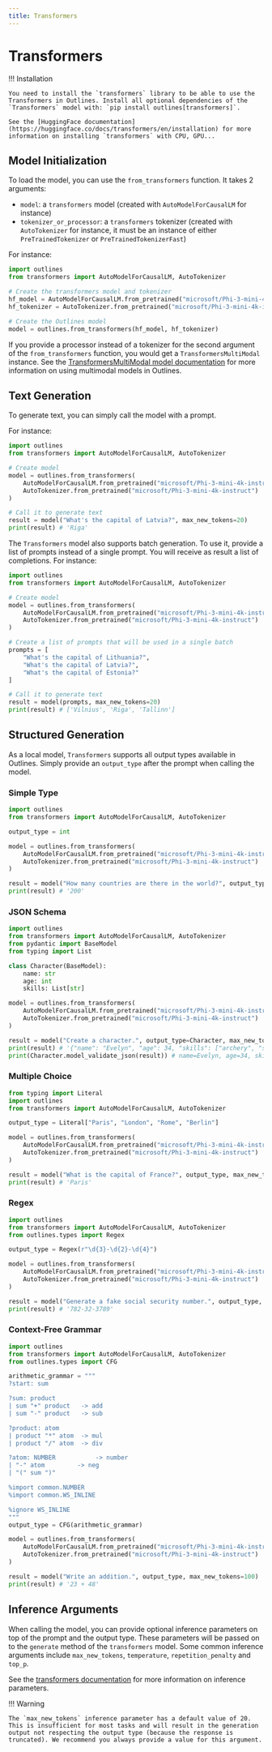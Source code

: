 ```yaml
---
title: Transformers
---
```


# Transformers

!!! Installation

    You need to install the `transformers` library to be able to use the Transformers in Outlines. Install all optional dependencies of the `Transformers` model with: `pip install outlines[transformers]`.

    See the [HuggingFace documentation](https://huggingface.co/docs/transformers/en/installation) for more information on installing `transformers` with CPU, GPU...

## Model Initialization

To load the model, you can use the `from_transformers` function. It takes 2 arguments:

- `model`: a `transformers` model (created with `AutoModelForCausalLM` for instance)
- `tokenizer_or_processor`: a `transformers` tokenizer (created with `AutoTokenizer` for instance, it must be an instance of either `PreTrainedTokenizer` or `PreTrainedTokenizerFast`)

For instance:

```python
import outlines
from transformers import AutoModelForCausalLM, AutoTokenizer

# Create the transformers model and tokenizer
hf_model = AutoModelForCausalLM.from_pretrained("microsoft/Phi-3-mini-4k-instruct")
hf_tokenizer = AutoTokenizer.from_pretrained("microsoft/Phi-3-mini-4k-instruct")

# Create the Outlines model
model = outlines.from_transformers(hf_model, hf_tokenizer)
```

If you provide a processor instead of a tokenizer for the second argument of the `from_transformers` function, you would get a `TransformersMultiModal` instance. See the [TransformersMultiModal model documentation](./transformers_multimodal.md) for more information on using multimodal models in Outlines.

## Text Generation

To generate text, you can simply call the model with a prompt.

For instance:

```python
import outlines
from transformers import AutoModelForCausalLM, AutoTokenizer

# Create model
model = outlines.from_transformers(
    AutoModelForCausalLM.from_pretrained("microsoft/Phi-3-mini-4k-instruct"),
    AutoTokenizer.from_pretrained("microsoft/Phi-3-mini-4k-instruct")
)

# Call it to generate text
result = model("What's the capital of Latvia?", max_new_tokens=20)
print(result) # 'Riga'
```

The `Transformers` model also supports batch generation. To use it, provide a list of prompts instead of a single prompt. You will receive as result a list of completions. For instance:

```python
import outlines
from transformers import AutoModelForCausalLM, AutoTokenizer

# Create model
model = outlines.from_transformers(
    AutoModelForCausalLM.from_pretrained("microsoft/Phi-3-mini-4k-instruct"),
    AutoTokenizer.from_pretrained("microsoft/Phi-3-mini-4k-instruct")
)

# Create a list of prompts that will be used in a single batch
prompts = [
    "What's the capital of Lithuania?",
    "What's the capital of Latvia?",
    "What's the capital of Estonia?"
]

# Call it to generate text
result = model(prompts, max_new_tokens=20)
print(result) # ['Vilnius', 'Riga', 'Tallinn']
```

## Structured Generation

As a local model, `Transformers` supports all output types available in Outlines. Simply provide an `output_type` after the prompt when calling the model.

### Simple Type

```python
import outlines
from transformers import AutoModelForCausalLM, AutoTokenizer

output_type = int

model = outlines.from_transformers(
    AutoModelForCausalLM.from_pretrained("microsoft/Phi-3-mini-4k-instruct"),
    AutoTokenizer.from_pretrained("microsoft/Phi-3-mini-4k-instruct")
)

result = model("How many countries are there in the world?", output_type, max_new_tokens=5)
print(result) # '200'
```

### JSON Schema

```python
import outlines
from transformers import AutoModelForCausalLM, AutoTokenizer
from pydantic import BaseModel
from typing import List

class Character(BaseModel):
    name: str
    age: int
    skills: List[str]

model = outlines.from_transformers(
    AutoModelForCausalLM.from_pretrained("microsoft/Phi-3-mini-4k-instruct"),
    AutoTokenizer.from_pretrained("microsoft/Phi-3-mini-4k-instruct")
)

result = model("Create a character.", output_type=Character, max_new_tokens=200, repetition_penalty=0.5)
print(result) # '{"name": "Evelyn", "age": 34, "skills": ["archery", "stealth", "alchemy"]}'
print(Character.model_validate_json(result)) # name=Evelyn, age=34, skills=['archery', 'stealth', 'alchemy']
```

### Multiple Choice

```python
from typing import Literal
import outlines
from transformers import AutoModelForCausalLM, AutoTokenizer

output_type = Literal["Paris", "London", "Rome", "Berlin"]

model = outlines.from_transformers(
    AutoModelForCausalLM.from_pretrained("microsoft/Phi-3-mini-4k-instruct"),
    AutoTokenizer.from_pretrained("microsoft/Phi-3-mini-4k-instruct")
)

result = model("What is the capital of France?", output_type, max_new_tokens=10, temperature=0)
print(result) # 'Paris'
```

### Regex

```python
import outlines
from transformers import AutoModelForCausalLM, AutoTokenizer
from outlines.types import Regex

output_type = Regex(r"\d{3}-\d{2}-\d{4}")

model = outlines.from_transformers(
    AutoModelForCausalLM.from_pretrained("microsoft/Phi-3-mini-4k-instruct"),
    AutoTokenizer.from_pretrained("microsoft/Phi-3-mini-4k-instruct")
)

result = model("Generate a fake social security number.", output_type, max_new_tokens=20, top_p=0.5)
print(result) # '782-32-3789'
```

### Context-Free Grammar

```python
import outlines
from transformers import AutoModelForCausalLM, AutoTokenizer
from outlines.types import CFG

arithmetic_grammar = """
?start: sum

?sum: product
| sum "+" product   -> add
| sum "-" product   -> sub

?product: atom
| product "*" atom  -> mul
| product "/" atom  -> div

?atom: NUMBER           -> number
| "-" atom         -> neg
| "(" sum ")"

%import common.NUMBER
%import common.WS_INLINE

%ignore WS_INLINE
"""
output_type = CFG(arithmetic_grammar)

model = outlines.from_transformers(
    AutoModelForCausalLM.from_pretrained("microsoft/Phi-3-mini-4k-instruct"),
    AutoTokenizer.from_pretrained("microsoft/Phi-3-mini-4k-instruct")
)

result = model("Write an addition.", output_type, max_new_tokens=100)
print(result) # '23 + 48'
```

## Inference Arguments

When calling the model, you can provide optional inference parameters on top of the prompt and the output type. These parameters will be passed on to the `generate` method of the `transformers` model. Some common inference arguments include `max_new_tokens`, `temperature`, `repetition_penalty` and `top_p`.

See the [transformers documentation](https://huggingface.co/docs/transformers/en/main_classes/text_generation) for more information on inference parameters.

!!! Warning

    The `max_new_tokens` inference parameter has a default value of 20. This is insufficient for most tasks and will result in the generation output not respecting the output type (because the response is truncated). We recommend you always provide a value for this argument.

